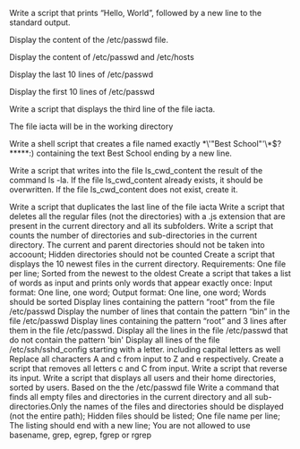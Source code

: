 Write a script that prints “Hello, World”, followed by a new line to the standard output.

Display the content of the /etc/passwd file.

Display the content of /etc/passwd and /etc/hosts

Display the last 10 lines of /etc/passwd

Display the first 10 lines of /etc/passwd

Write a script that displays the third line of the file iacta.

The file iacta will be in the working directory

Write a shell script that creates a file named exactly \*\\'"Best School"\'\\*$\?\*\*\*\*\*:) containing the text Best School ending by a new line.

Write a script that writes into the file ls_cwd_content the result of the command ls -la. If the file ls_cwd_content already exists, it should be overwritten. If the file ls_cwd_content does not exist, create it.

Write a script that duplicates the last line of the file iacta
Write a script that deletes all the regular files (not the directories) with a .js extension that are present in the current directory and all its subfolders.
Write a script that counts the number of directories and sub-directories in the current directory. The current and parent directories should not be taken into accoount; Hidden directories should not be counted
Create a script that displays the 10 newest files in the current directory. Requirements: One file per line; Sorted from the newest to the oldest
Create a script that takes a list of words as input and prints only words that appear exactly once: Input format: One line, one word; Output format: One line, one word; Words should be sorted
Display lines containing the pattern “root” from the file /etc/passwd
Display the number of lines that contain the pattern “bin” in the file /etc/passwd
Display lines containing the pattern “root” and 3 lines after them in the file /etc/passwd.
Display all the lines in the file /etc/passwd that do not contain the pattern 'bin'
Display all lines of the file /etc/ssh/sshd_config starting with a letter. including capital letters as well
Replace all characters A and c from input to Z and e respectively.
Create a script that removes all letters c and C from input.
Write a script that reverse its input.
Write a script that displays all users and their home directories, sorted by users. Based on the the /etc/passwd file
Write a command that finds all empty files and directories in the current directory and all sub-directories.Only the names of the files and directories should be displayed (not the entire path); Hidden files should be listed; One file name per line; The listing should end with a new line; You are not allowed to use basename, grep, egrep, fgrep or rgrep
